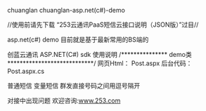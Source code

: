 chuanglan
chuanglan-asp.net(c#)-demo

//使用前请先下载 “253云通讯PaaS短信云接口说明（JSON版）”过目//

asp.net(c#) demo  目前就是基于最新常用的BS端的 

创蓝云通讯 ASP.NET(C#) sdk 使用说明
/*************** demo类 ****************************/
 网页Html： Post.aspx
 后台代码： Post.aspx.cs

 普通短信 变量短信 群发直接号码之间用逗号隔开  

 对接中出现问题 欢迎咨询:www.253.com
